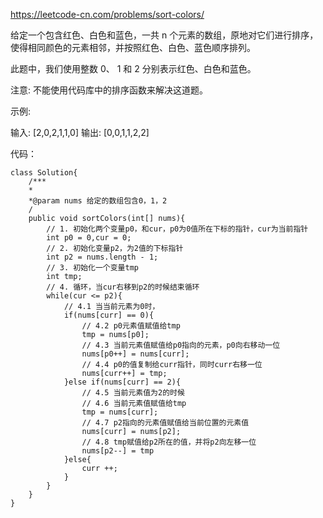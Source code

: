 https://leetcode-cn.com/problems/sort-colors/

给定一个包含红色、白色和蓝色，一共 n 个元素的数组，原地对它们进行排序，使得相同颜色的元素相邻，并按照红色、白色、蓝色顺序排列。

此题中，我们使用整数 0、 1 和 2 分别表示红色、白色和蓝色。

注意:
不能使用代码库中的排序函数来解决这道题。

示例:

输入: [2,0,2,1,1,0]
输出: [0,0,1,1,2,2]

代码：

```
class Solution{
    /***
    *
    *@param nums 给定的数组包含0，1，2
    /
    public void sortColors(int[] nums){
        // 1. 初始化两个变量p0，和cur，p0为0值所在下标的指针，cur为当前指针
        int p0 = 0,cur = 0;
        // 2. 初始化变量p2，为2值的下标指针
        int p2 = nums.length - 1;
        // 3. 初始化一个变量tmp
        int tmp;
        // 4. 循环，当cur右移到p2的时候结束循环
        while(cur <= p2){
            // 4.1 当当前元素为0时，
            if(nums[curr] == 0){
                // 4.2 p0元素值赋值给tmp
                tmp = nums[p0];
                // 4.3 当前元素值赋值给p0指向的元素，p0向右移动一位
                nums[p0++] = nums[curr];
                // 4.4 p0的值复制给curr指针，同时curr右移一位
                nums[curr++] = tmp;
            }else if(nums[curr] == 2){
                // 4.5 当前元素值为2的时候
                // 4.6 当前元素值赋值给tmp
                tmp = nums[curr];
                // 4.7 p2指向的元素值赋值给当前位置的元素值
                nums[curr] = nums[p2];
                // 4.8 tmp赋值给p2所在的值，并将p2向左移一位
                nums[p2--] = tmp  
            }else{
                curr ++;
            }
        }
    }
}
```
